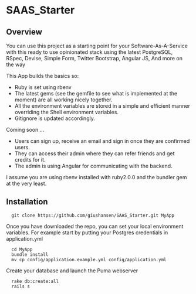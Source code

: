 SAAS_Starter
============

## Overview

You can use this project as a starting point for your Software-As-A-Service with this ready to use opinionated stack using the latest PostgreSQL, RSpec, Devise, Simple Form, Twitter Bootstrap, Angular JS, And more on the way

This App builds the basics so: 

* Ruby is set using rbenv
* The latest gems (see the gemfile to see what is implemented at the moment) are all working nicely together.
* All the environment variables are stored in a simple and efficient manner overriding the Shell environment variables.
* Gitignore is updated accordingly.

Coming soon ...

* Users can sign up, receive an email and sign in once they are confirmed users.
* They can access their admin where they can refer friends and get credits for it.
* The admin is using Angular for communicating with the backend.

I assume you are using rbenv installed with ruby2.0.0 and the bundler gem at the very least.

## Installation

```console
  git clone https://github.com/giushansen/SAAS_Starter.git MyApp
```

Once you have downloaded the repo, you can set your local environment variables. For example start by putting your Postgres credentials in application.yml

```console
  cd MyApp
  bundle install
  mv cp config/application.example.yml config/application.yml
```

Create your database and launch the Puma webserver

```console
  rake db:create:all
  rails s
```

